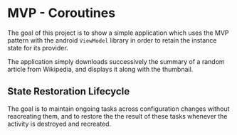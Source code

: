 # MVP - Coroutines 

The goal of this project is to show a simple application which uses the MVP pattern with the android `ViewModel` library in order to retain the instance state for its provider.

The application simply downloads successively the summary of a random article from Wikipedia, and displays it along with the thumbnail.

## State Restoration Lifecycle

The goal is to maintain ongoing tasks across configuration changes without reacreating them, and to restore the the result of these tasks whenever the activity is destroyed and recreated. 
